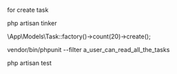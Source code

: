 <p>for create task</p>
<p>php artisan tinker</p>
<p>\App\Models\Task::factory()->count(20)->create();</p>
<p>vendor/bin/phpunit --filter a_user_can_read_all_the_tasks</p>
<p>php artisan test</p>
